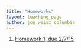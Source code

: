 ```yaml
---
title: "Homeworks"
layout: teaching_page
author: jon_weisz_columbia
---
```


  1. [Homework 1, due 2/7/15](homework_files/hmwk1.pdf)
